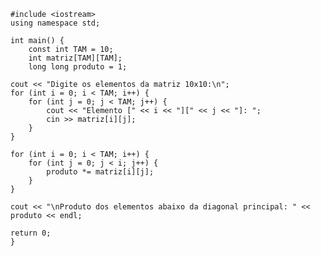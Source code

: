     #include <iostream>
    using namespace std;
    
    int main() {
        const int TAM = 10;
        int matriz[TAM][TAM];
        long long produto = 1;

    cout << "Digite os elementos da matriz 10x10:\n";
    for (int i = 0; i < TAM; i++) {
        for (int j = 0; j < TAM; j++) {
            cout << "Elemento [" << i << "][" << j << "]: ";
            cin >> matriz[i][j];
        }
    }

    for (int i = 0; i < TAM; i++) {
        for (int j = 0; j < i; j++) {  
            produto *= matriz[i][j];
        }
    }

    cout << "\nProduto dos elementos abaixo da diagonal principal: " << produto << endl;

    return 0;
    }
